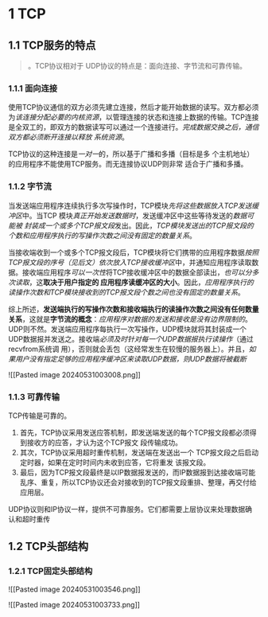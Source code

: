 # 1 TCP

## 1.1 TCP服务的特点
>。TCP协议相对于 UDP协议的特点是：面向连接、字节流和可靠传输。

### 1.1.1 面向连接

 使用TCP协议通信的双方必须先建立连接，然后才能开始数据的读写。双方都必须为*该连接分配必要的内核资源*，以管理连接的状态和连接上数据的传输。TCP连接是全双工的，即双方的数据读写可以通过一个连接进行。*完成数据交换之后，通信双方都必须断开连接以释放 系统资源*。


 TCP协议的这种连接是*一对一*的，所以基于广播和多播（目标是多 个主机地址）的应用程序不能使用TCP服务。而无连接协议UDP则非常 适合于广播和多播。 


### 1.1.2 字节流

 当发送端应用程序连续执行多次写操作时，TCP模块*先将这些数据放入TCP发送缓冲区*中。当TCP 模块*真正开始发送数据时*，发送缓冲区中这些等待发送的*数据可能被 封装成一个或多个TCP报文段*发出。因此，*TCP模块发送出的TCP报文段的个数和应用程序执行的写操作次数之间没有固定的数量关系*。 

 当接收端收到一个或多个TCP报文段后，TCP模块将它们携带的应用程序数据*按照TCP报文段的序号（见后文）依次放入TCP接收缓冲区*中，并通知应用程序读取数据。接收端应用程序*可以一次性*将TCP接收缓冲区中的数据全部读出，*也可以分多次读取*，这**取决于用户指定的 应用程序读缓冲区的大小**。因此，*应用程序执行的读操作次数和TCP模块接收到的TCP报文段个数之间也没有固定的数量关系*。 

综上所述，**发送端执行的写操作次数和接收端执行的读操作次数之间没有任何数量关系**，这就是**字节流的概念**：*应用程序对数据的发送和接收是没有边界限制的*。UDP则不然。发送端应用程序每执行一次写操作，UDP模块就将其封装成一个UDP数据报并发送之。接收端*必须及时针对每一个UDP数据报执行读操作*（通过recvfrom系统调 用），否则就会丢包（这经常发生在较慢的服务器上）。并且，*如果用户没有指定足够的应用程序缓冲区来读取UDP数据，则UDP数据将被截断*

![[Pasted image 20240531003008.png]]
### 1.1.3 可靠传输


TCP传输是可靠的。

1. 首先，TCP协议采用发送应答机制，即发送端发送的每个TCP报文段都必须得到接收方的应答，才认为这个TCP报文 段传输成功。
2. 其次，TCP协议采用超时重传机制，发送端在发送出一个 TCP报文段之后启动定时器，如果在定时时间内未收到应答，它将重发 该报文段。
3. 最后，因为TCP报文段最终是以IP数据报发送的，而IP数据报到达接收端可能乱序、重复，所以TCP协议还会对接收到的TCP报文段重排、整理，再交付给应用层。 

UDP协议则和IP协议一样，提供不可靠服务。它们都需要上层协议来处理数据确认和超时重传


## 1.2 TCP头部结构

### 1.2.1 TCP固定头部结构

![[Pasted image 20240531003546.png]]

![[Pasted image 20240531003733.png]]